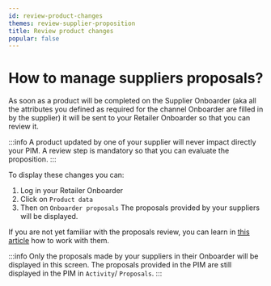 ```yaml
---
id: review-product-changes
themes: review-supplier-proposition
title: Review product changes
popular: false
---
```


# How to manage suppliers proposals?

As soon as a product will be completed on the Supplier Onboarder (aka all the attributes you defined as required for the channel Onboarder are filled in by the supplier) it will be sent to your Retailer Onboarder so that you can review it.

:::info
A product updated by one of your supplier will never impact directly your PIM. A review step is mandatory so that you can evaluate the proposition.
:::

To display these changes you can:
1. Log in your Retailer Onboarder
1. Click on `Product data`
1. Then on `Onboarder proposals`
The proposals provided by your suppliers will be displayed.

If you are not yet familiar with the proposals review, you can learn in [this article](https://help.akeneo.com/articles/review-products-proposals.html#review-actions-on-proposals) how to work with them.

:::info
Only the proposals made by your suppliers in their Onboarder will be displayed in this screen. The proposals provided in the PIM are still displayed in the PIM in `Activity`/ `Proposals`.
:::
